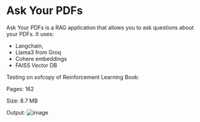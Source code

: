 # Ask Your PDFs

Ask Your PDFs is a RAG application that allows you to ask questions about your PDFs. 
It uses:
- Langchain,
- Llama3 from Groq
- Cohere embeddings
- FAISS Vector DB

Testing on sofcopy of Reinforcement Learning Book:

Pages: 162

Size: 8.7 MB

Output:
![image](https://github.com/Shreyassatre/Llama3-RAGApp-Ask-PDFs/assets/61698348/788a00f4-34be-45b9-8e02-8e034c21c8f4)

